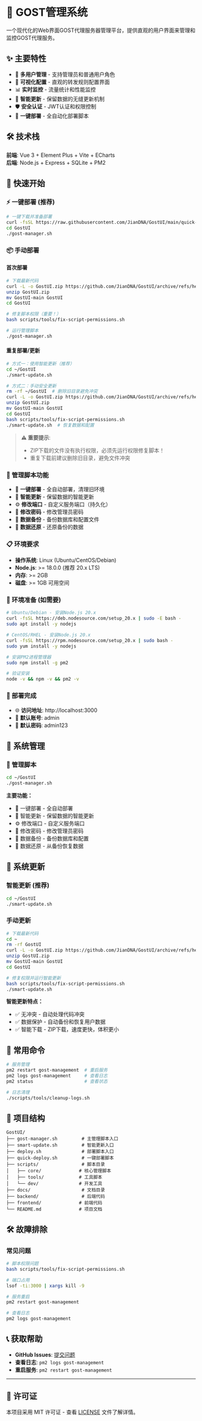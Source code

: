 # 🚀 GOST管理系统

一个现代化的Web界面GOST代理服务器管理平台，提供直观的用户界面来管理和监控GOST代理服务。

## ✨ 主要特性

- 🎯 **多用户管理** - 支持管理员和普通用户角色
- 🔧 **可视化配置** - 直观的转发规则配置界面
- 📊 **实时监控** - 流量统计和性能监控
- 🔄 **智能更新** - 保留数据的无缝更新机制
- 🛡️ **安全认证** - JWT认证和权限控制
- 🚀 **一键部署** - 全自动化部署脚本

## 🛠️ 技术栈

**前端**: Vue 3 + Element Plus + Vite + ECharts  
**后端**: Node.js + Express + SQLite + PM2

## 🚀 快速开始

### ⚡ 一键部署 (推荐)
```bash
# 一键下载并准备部署
curl -fsSL https://raw.githubusercontent.com/JianDNA/GostUI/main/quick-deploy.sh | bash
cd GostUI
./gost-manager.sh
```

### 📦 手动部署

#### 首次部署
```bash
# 下载最新代码
curl -L -o GostUI.zip https://github.com/JianDNA/GostUI/archive/refs/heads/main.zip
unzip GostUI.zip
mv GostUI-main GostUI
cd GostUI

# 修复脚本权限（重要！）
bash scripts/tools/fix-script-permissions.sh

# 运行管理脚本
./gost-manager.sh
```

#### 重复部署/更新
```bash
# 方式一：使用智能更新（推荐）
cd ~/GostUI
./smart-update.sh

# 方式二：手动安全更新
rm -rf ~/GostUI  # 删除旧目录避免冲突
curl -L -o GostUI.zip https://github.com/JianDNA/GostUI/archive/refs/heads/main.zip
unzip GostUI.zip
mv GostUI-main GostUI
cd GostUI
bash scripts/tools/fix-script-permissions.sh
./smart-update.sh  # 恢复数据和配置
```

> **⚠️ 重要提示**: 
> - ZIP下载的文件没有执行权限，必须先运行权限修复脚本！
> - 重复下载前建议删除旧目录，避免文件冲突

### 🎯 管理脚本功能
- 🚀 **一键部署** - 全自动部署，清理旧环境
- 🔄 **智能更新** - 保留数据的智能更新
- ⚙️ **修改端口** - 自定义服务端口（持久化）
- 🔐 **修改密码** - 修改管理员密码
- 💾 **数据备份** - 备份数据库和配置文件
- 🔄 **数据还原** - 还原备份的数据

### 📋 环境要求
- **操作系统**: Linux (Ubuntu/CentOS/Debian)
- **Node.js**: >= 18.0.0 (推荐 20.x LTS)
- **内存**: >= 2GB
- **磁盘**: >= 1GB 可用空间

### 🔧 环境准备 (如需要)
```bash
# Ubuntu/Debian - 安装Node.js 20.x
curl -fsSL https://deb.nodesource.com/setup_20.x | sudo -E bash -
sudo apt install -y nodejs

# CentOS/RHEL - 安装Node.js 20.x
curl -fsSL https://rpm.nodesource.com/setup_20.x | sudo bash -
sudo yum install -y nodejs

# 安装PM2进程管理器
sudo npm install -g pm2

# 验证安装
node -v && npm -v && pm2 -v
```

### 🎉 部署完成
- 🌐 **访问地址**: http://localhost:3000
- 🔐 **默认账号**: admin
- 🔑 **默认密码**: admin123

## 🔧 系统管理

### 🎯 管理脚本
```bash
cd ~/GostUI
./gost-manager.sh
```

**主要功能：**
- 🚀 一键部署 - 全自动部署
- 🔄 智能更新 - 保留数据的智能更新
- ⚙️ 修改端口 - 自定义服务端口
- 🔐 修改密码 - 修改管理员密码
- 💾 数据备份 - 备份数据库和配置
- 🔄 数据还原 - 从备份恢复数据

## 🔄 系统更新

### 智能更新 (推荐)
```bash
cd ~/GostUI
./smart-update.sh
```

### 手动更新
```bash
# 下载最新代码
cd ~
rm -rf GostUI
curl -L -o GostUI.zip https://github.com/JianDNA/GostUI/archive/refs/heads/main.zip
unzip GostUI.zip
mv GostUI-main GostUI
cd GostUI

# 修复权限并运行智能更新
bash scripts/tools/fix-script-permissions.sh
./smart-update.sh
```

**智能更新特点：**
- ✅ 无冲突 - 自动处理代码冲突
- ✅ 数据保护 - 自动备份和恢复用户数据
- ✅ 智能下载 - ZIP下载，速度更快，体积更小

## 🔧 常用命令

```bash
# 服务管理
pm2 restart gost-management  # 重启服务
pm2 logs gost-management     # 查看日志
pm2 status                   # 查看状态

# 日志清理
./scripts/tools/cleanup-logs.sh
```

## 📁 项目结构

```
GostUI/
├── gost-manager.sh         # 主管理脚本入口
├── smart-update.sh         # 智能更新入口
├── deploy.sh               # 部署脚本入口
├── quick-deploy.sh         # 一键部署脚本
├── scripts/                # 脚本目录
│   ├── core/              # 核心管理脚本
│   ├── tools/             # 工具脚本
│   └── dev/               # 开发工具
├── docs/                   # 文档目录
├── backend/                # 后端代码
├── frontend/              # 前端代码
└── README.md              # 项目文档
```

## 🛠️ 故障排除

### 常见问题
```bash
# 脚本权限问题
bash scripts/tools/fix-script-permissions.sh

# 端口占用
lsof -ti:3000 | xargs kill -9

# 服务重启
pm2 restart gost-management

# 查看日志
pm2 logs gost-management
```

## 📞 获取帮助

- **GitHub Issues**: [提交问题](https://github.com/JianDNA/GostUI/issues)
- **查看日志**: `pm2 logs gost-management`
- **重启服务**: `pm2 restart gost-management`

---

## 📄 许可证

本项目采用 MIT 许可证 - 查看 [LICENSE](LICENSE) 文件了解详情。
